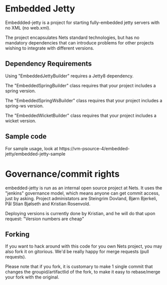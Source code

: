 Embedded Jetty
=====

Embeddded-jetty is a project for starting fully-embedded jetty servers with no XML (no web.xml).

The project encapsulates Nets standard technologies, but has no mandatory dependencies
that can introduce problems for other projects wishing to integrate with different versions.


Dependency Requirements
-----
Using "EmbeddedJettyBuilder" requires a Jetty8 dependency.

The "EmbeddedSpringBuilder" class requires that your project includes a spring version.

The "EmbeddedSpringWsBuilder" class requires that your project includes a spring-ws version.

The "EmbeddedWicketBuilder" class requires that your project includes a wicket version.

Sample code
------
For sample usage, look at https://vm-psource-4/embedded-jetty/embedded-jetty-sample


Governance/commit rights
=======
embedded-jetty is run as an internal open source project at Nets. It uses the "jenkins" governance
model, which means anyone can get commit access, just by asking. Project administators are Steingrim Dovland,
Bjørn Bjerkeli, Pål Stian Bjølseth and Kristian Rosenvold.

Deploying versions is currently done by Kristian, and he will do that upon request: "Version numbers are cheap"

Forking
------
If you want to hack around with this code for you own Nets project, you may also fork it on
gitorious. We'd be really happy for merge requests (pull requests).

Please note that if you fork, it is customary to make 1 single commit that changes the groupid/artifactIid of the fork,
to make it easy to rebase/merge your fork with the original.


